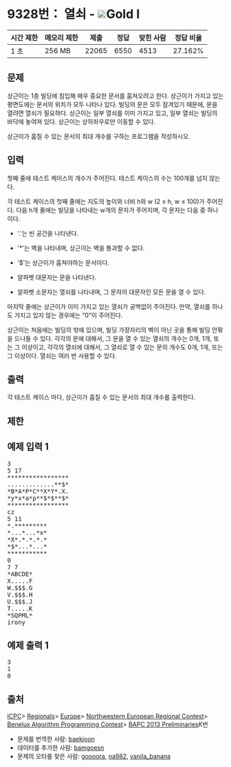 # 9328번： 열쇠 - <img src="https://static.solved.ac/tier_small/15.svg" style="height:20px" />Gold I


| 시간 제한 | 메모리 제한 | 제출 | 정답 | 맞힌 사람 | 정답 비율 |
| --- | --- | --- | --- | --- | --- |
| 1 초 | 256 MB | 22065 | 6550 | 4513 | 27.162% |


## 문제


상근이는 1층 빌딩에 침입해 매우 중요한 문서를 훔쳐오려고 한다. 상근이가 가지고 있는 평면도에는 문서의 위치가 모두 나타나 있다. 빌딩의 문은 모두 잠겨있기 때문에, 문을 열려면 열쇠가 필요하다. 상근이는 일부 열쇠를 이미 가지고 있고, 일부 열쇠는 빌딩의 바닥에 놓여져 있다. 상근이는 상하좌우로만 이동할 수 있다.

상근이가 훔칠 수 있는 문서의 최대 개수를 구하는 프로그램을 작성하시오.




## 입력


첫째 줄에 테스트 케이스의 개수가 주어진다. 테스트 케이스의 수는 100개를 넘지 않는다.

각 테스트 케이스의 첫째 줄에는 지도의 높이와 너비 h와 w (2 ≤ h, w ≤ 100)가 주어진다. 다음 h개 줄에는 빌딩을 나타내는 w개의 문자가 주어지며, 각 문자는 다음 중 하나이다.

- '.'는 빈 공간을 나타낸다.

- '*'는 벽을 나타내며, 상근이는 벽을 통과할 수 없다.

- '\$'는 상근이가 훔쳐야하는 문서이다.

- 알파벳 대문자는 문을 나타낸다.

- 알파벳 소문자는 열쇠를 나타내며, 그 문자의 대문자인 모든 문을 열 수 있다.


마지막 줄에는 상근이가 이미 가지고 있는 열쇠가 공백없이 주어진다. 만약, 열쇠를 하나도 가지고 있지 않는 경우에는 "0"이 주어진다.

상근이는 처음에는 빌딩의 밖에 있으며, 빌딩 가장자리의 벽이 아닌 곳을 통해 빌딩 안팎을 드나들 수 있다. 각각의 문에 대해서, 그 문을 열 수 있는 열쇠의 개수는 0개, 1개, 또는 그 이상이고, 각각의 열쇠에 대해서, 그 열쇠로 열 수 있는 문의 개수도 0개, 1개, 또는 그 이상이다. 열쇠는 여러 번 사용할 수 있다.




## 출력


각 테스트 케이스 마다, 상근이가 훔칠 수 있는 문서의 최대 개수를 출력한다.




## 제한




## 예제 입력 1


<pre>3
5 17
*****************
.............**$*
*B*A*P*C**X*Y*.X.
*y*x*a*p**$*$**$*
*****************
cz
5 11
*.*********
*...*...*x*
*X*.*.*.*.*
*$*...*...*
***********
0
7 7
*ABCDE*
X.....F
W.$$$.G
V.$$$.H
U.$$$.J
T.....K
*SQPML*
irony
</pre>


## 예제 출력 1


<pre>3
1
0
</pre>






## 출처




[ICPC](/category/1)> [Regionals](/category/7)> [Europe](/category/10)> [Northwestern European Regional Contest](/category/15)> [Benelux Algorithm Programming Contest](/category/89)> [BAPC 2013 Preliminaries](/category/detail/1155)K번
- 문제를 번역한 사람: [baekjoon](/user/baekjoon)
- 데이터를 추가한 사람: [bamgoesn](/user/bamgoesn)
- 문제의 오타를 찾은 사람: [goooora](/user/goooora), [na982](/user/na982), [vanila_banana](/user/vanila_banana)




